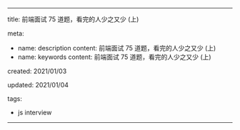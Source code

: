 ---

title: 前端面试 75 道题，看完的人少之又少 (上)

meta:
  - name: description
    content: 前端面试 75 道题，看完的人少之又少 (上)
  - name: keywords
    content: 前端面试 75 道题，看完的人少之又少 (上)

created: 2021/01/03

updated: 2021/01/04
 
tags:
  - js interview

---
